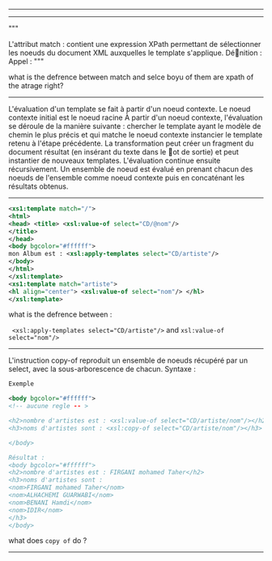 
---

									

---

"""

L'attribut match : contient une expression XPath permettant de sélectionner les noeuds du document XML auxquelles le template s'applique. Dénition : Appel :
"""


what is the defrence between match and selce boyu of them are  xpath of the atrage right?

---
L'évaluation d'un template se fait à partir d'un noeud contexte. Le noeud contexte initial est le noeud racine À partir d'un noeud contexte, l'évaluation se déroule de la manière suivante : chercher le template ayant le modèle de chemin le plus précis et qui matche le noeud contexte instancier le template retenu à l'étape précédente. La transformation peut créer un fragment du document résultat (en insérant du texte dans le ot de sortie) et peut instantier de nouveaux templates. L'évaluation continue ensuite récursivement. Un ensemble de noeud est évalué en prenant chacun des noeuds de l'ensemble comme noeud contexte puis en concaténant les résultats obtenus.



---

```xml
<xs1:template match="/">
<html>
<head> <title> <xsl:value-of select="CD/@nom"/>
</title>
</head>
<body bgcolor="#ffffff">
mon Album est : <xsl:apply-templates select="CD/artiste"/>
</body>
</html>
</xsl:template>
<xs1:template match="artiste">
<hl align="center"> <xsl:value-of select="nom"/> </hl>
</xsl:template>
```


what is the defrence between :


` <xsl:apply-templates select="CD/artiste"/>`  and `xsl:value-of select="nom"/>`

---


L'instruction copy-of reproduit un ensemble de noeuds récupéré par un select, avec la sous-arborescence de chacun. Syntaxe :

```xml
Exemple

<body bgcolor="#ffffff">
<!-- aucune regle -- >

<h2>nombre d'artistes est : <xsl:value-of select="CD/artiste/nom"/></h2>
<h3>noms d'artistes sont : <xsl:copy-of select="CD/artiste/nom"/></h3>

</body>

Résultat :
<body bgcolor="#ffffff">
<h2>nombre d'artistes est : FIRGANI mohamed Taher</h2>
<h3>noms d'artistes sont :
<nom>FIRGANI mohamed Taher</nom>
<nom>ALHACHEMI GUARWABI</nom>
<nom>BENANI Hamdi</nom>
<nom>IDIR</nom>
</h3>
</body>
```



what does `copy of` do ?

---
